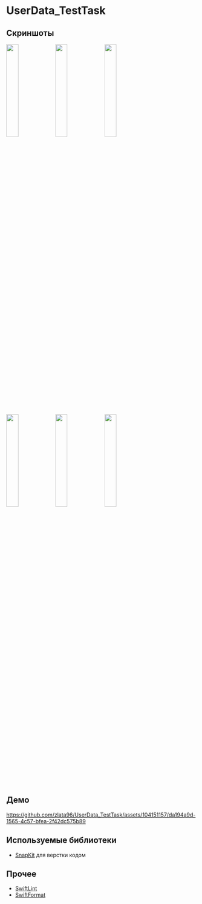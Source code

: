 # UserData_TestTask

## Скриншоты

<img src="https://github.com/zlata96/UserData_TestTask/assets/104151157/183c2378-0aba-4163-b6fc-9854084900c3"  width="25%" height="25%">
<img src="https://github.com/zlata96/UserData_TestTask/assets/104151157/b2fa12ed-6e3c-4086-9131-bd0bc8f6c7b3"  width="25%" height="25%">
<img src="https://github.com/zlata96/UserData_TestTask/assets/104151157/b1b9f5d5-2664-461b-918c-a659a95cbee3"  width="25%" height="25%">
<img src="https://github.com/zlata96/UserData_TestTask/assets/104151157/fcd231da-9f4a-48ea-80b3-f9ff7bc52298"  width="25%" height="25%">
<img src="https://github.com/zlata96/UserData_TestTask/assets/104151157/b1c652d4-ce2b-4355-adb8-3343db11ce60"  width="25%" height="25%">
<img src="https://github.com/zlata96/UserData_TestTask/assets/104151157/e876a0c6-1303-4f60-a87c-59c32ec08a29"  width="25%" height="25%">

## Демо

https://github.com/zlata96/UserData_TestTask/assets/104151157/da194a9d-1565-4c57-bfea-2f42dc575b89

## Используемые библиотеки

-   [SnapKit](https://github.com/SnapKit/SnapKit) для верстки кодом

## Прочее 

-   [SwiftLint](https://github.com/realm/SwiftLint)
-   [SwiftFormat](https://github.com/nicklockwood/SwiftFormat)


